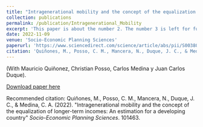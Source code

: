 ```yaml
---
title: "Intragenerational mobility and the concept of the equalization of longer-term incomes: An estimation for a developing country"
collection: publications
permalink: /publication/Intragenerational_Mobility
excerpt: 'This paper is about the number 2. The number 3 is left for future work.'
date: 2022-11-09
venue: 'Socio-Economic Planning Sciences'
paperurl: 'https://www.sciencedirect.com/science/article/abs/pii/S0038012122002646'
citation: 'Quiñones, M., Posso, C. M., Mancera, N., Duque, J. C., & Medina, C. A. (2022). &quot;Intragenerational mobility and the concept of the equalization of longer-term incomes: An estimation for a developing country.&quot; <i>Socio-Economic Planning Sciences</i>. 101463.'
---
```

(With Mauricio Quiñonez, Christian Posso, Carlos Medina y Juan Carlos Duque).

[Download paper here](https://www.sciencedirect.com/science/article/abs/pii/S0038012122002646)


Recommended citation: Quiñones, M., Posso, C. M., Mancera, N., Duque, J. C., & Medina, C. A. (2022). "Intragenerational mobility and the concept of the equalization of longer-term incomes: An estimation for a developing country" <i>Socio-Economic Planning Sciences</i>. 101463.
